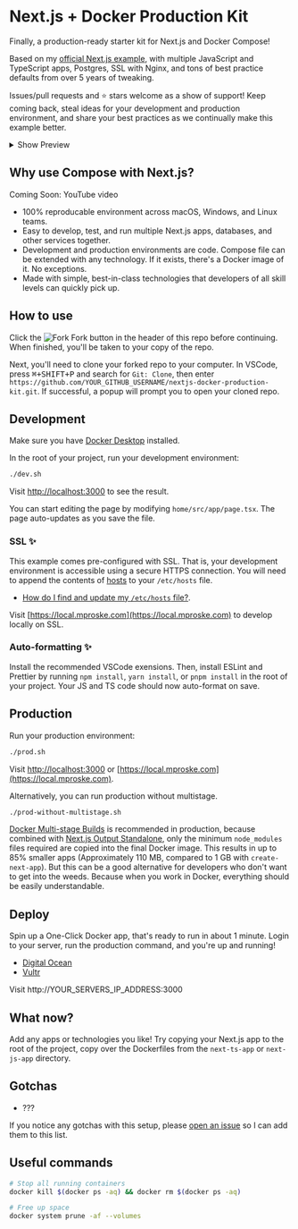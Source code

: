 # Next.js + Docker Production Kit

Finally, a production-ready starter kit for Next.js and Docker Compose!

Based on my [official Next.js example](https://github.com/vercel/next.js/tree/canary/examples/with-docker-compose), with multiple JavaScript and TypeScript apps, Postgres, SSL with Nginx, and tons of best practice defaults from over 5 years of tweaking.

Issues/pull requests and ⭐ stars welcome as a show of support! Keep coming back, steal ideas for your development and production environment, and share your best practices as we continually make this example better.

<details>
<summary>Show Preview</summary>
<img src="https://i.imgur.com/Gxj1y81l.png" alt="Preview" />
</details>

## Why use Compose with Next.js?

Coming Soon: YouTube video

- 100% reproducable environment across macOS, Windows, and Linux teams.
- Easy to develop, test, and run multiple Next.js apps, databases, and other services together.
- Development and production environments are code. Compose file can be extended with any technology. If it exists, there's a Docker image of it. No exceptions.
- Made with simple, best-in-class technologies that developers of all skill levels can quickly pick up.

## How to use

Click the ![Fork][fork-icon] Fork button in the header of this repo before continuing. When finished, you'll be taken to your copy of the repo.

Next, you'll need to clone your forked repo to your computer. In VSCode, press <kbd>⌘+SHIFT+P</kbd> and search for `Git: Clone`, then enter `https://github.com/YOUR_GITHUB_USERNAME/nextjs-docker-production-kit.git`. If successful, a popup will prompt you to open your cloned repo.

## Development

Make sure you have [Docker Desktop](https://docs.docker.com/get-docker) installed.

In the root of your project, run your development environment:

```bash
./dev.sh
```

Visit [http://localhost:3000](http://localhost:3000) to see the result.

You can start editing the page by modifying `home/src/app/page.tsx`. The page auto-updates as you save the file.

### SSL ✨

This example comes pre-configured with SSL. That is, your development environment is accessible using a secure HTTPS connection. You will need to append the contents of [hosts](hosts) to your `/etc/hosts` file. 
- [How do I find and update my `/etc/hosts` file?](https://docs.rackspace.com/support/how-to/modify-your-hosts-file). 

Visit [https://local.mproske.com](https://local.mproske.com) to develop locally on SSL.

### Auto-formatting ✨

Install the recommended VSCode exensions. Then, install ESLint and Prettier by running `npm install`, `yarn install`, or `pnpm install` in the root of your project. Your JS and TS code should now auto-format on save.

## Production

Run your production environment:

```bash
./prod.sh
```

Visit [http://localhost:3000](http://localhost:3000) or [https://local.mproske.com](https://local.mproske.com).

Alternatively, you can run production without multistage.

```bash
./prod-without-multistage.sh
```

[Docker Multi-stage Builds](https://docs.docker.com/build/building/multi-stage) is recommended in production, because combined with [Next.js Output Standalone](https://nextjs.org/docs/advanced-features/output-file-tracing#automatically-copying-traced-files), only the minimum `node_modules` files required are copied into the final Docker image. This results in up to 85% smaller apps (Approximately 110 MB, compared to 1 GB with `create-next-app`). But this can be a good alternative for developers who don't want to get into the weeds. Because when you work in Docker, everything should be easily understandable.

## Deploy

Spin up a One-Click Docker app, that's ready to run in about 1 minute. Login to your server, run the production command, and you're up and running!

- [Digital Ocean](https://marketplace.digitalocean.com/apps/docker)
- [Vultr](https://www.vultr.com/apps/docker)

Visit http://YOUR_SERVERS_IP_ADDRESS:3000

## What now?

Add any apps or technologies you like! Try copying your Next.js app to the root of the project, copy over the Dockerfiles from the `next-ts-app` or `next-js-app` directory.

## Gotchas

- ???

If you notice any gotchas with this setup, please [open an issue](https://github.com/maxproske/nextjs-docker-production-kit/issues/new) so I can add them to this list.

## Useful commands

```bash
# Stop all running containers
docker kill $(docker ps -aq) && docker rm $(docker ps -aq)

# Free up space
docker system prune -af --volumes
```

<!-- Shortlinks -->
[fork-icon]: https://cdnjs.cloudflare.com/ajax/libs/octicons/4.4.0/svg/repo-forked.svg
